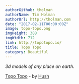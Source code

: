 ```yaml
---
authorGithub: tholman
authorName: Tim Holman
authorUrl: http://tholman.com
date: "2017-02-11T00:00:00Z"
image: topo-topo.png
imgHeight: 388
imgWidth: 712
link: http://topotopo.io/
title: Topo Topo
category: Beautiful
---
```


_3d models of any place on earth._

[Topo Topo](http://topotopo.io/) - by [Hush](http://www.heyhush.com/)
